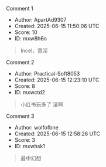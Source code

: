 Comment 1

- Author: ApartAd9307
- Created: 2025-06-15 11:50:06 UTC
- Score: 10
- ID: mxw8h6o

> Incel，意淫

Comment 2

- Author: Practical-Soft8053
- Created: 2025-06-15 12:23:10 UTC
- Score: 8
- ID: mxwctd2

> 小红书玩多了 滚啊

Comment 3

- Author: wolfofbne
- Created: 2025-06-15 12:58:26 UTC
- Score: 3
- ID: mxwhsk1

> 最中幻想
